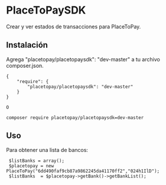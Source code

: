 # PlaceToPaySDK

Crear y ver estados de transacciones para PlaceToPay.

## Instalación

Agrega "placetopay/placetopaysdk": "dev-master" a tu archivo composer.json.

    {
        "require": {
            "placetopay/placetopaysdk": "dev-master"
        }
    }
    
    O 
    
    composer require placetopay/placetopaysdk=dev-master
    
## Uso
  
 Para obtener una lista de bancos:
    
     $listBanks = array();
     $placetopay = new PlaceToPay("6dd490faf9cb87a9862245da41170ff2","024h1IlD");
     $listBanks  = $placetopay->getBank()->getBankList();
    

